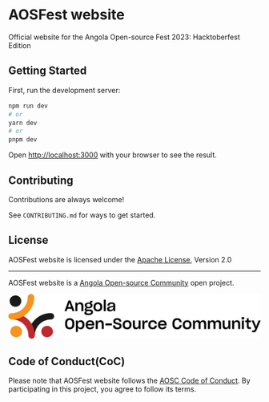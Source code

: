 # AOSFest website

Official website for the Angola Open-source Fest 2023: Hacktoberfest Edition

## Getting Started

First, run the development server:

```bash
npm run dev
# or
yarn dev
# or
pnpm dev
```

Open [http://localhost:3000](http://localhost:3000) with your browser to see the result.

## Contributing

Contributions are always welcome!

See `CONTRIBUTING.md` for ways to get started.

## License

AOSFest website is licensed under the [Apache License](./LICENSE), Version 2.0

---

AOSFest website is a <a href="http://github.com/angolasc">Angola Open-source Community</a> open project.

![Angola Open-source Community](https://raw.githubusercontent.com/angolaosc/.github/main/logo/aosc.png)

## Code of Conduct(CoC)

Please note that AOSFest website follows the [AOSC Code of Conduct](https://github.com/angolaosc/.github/blob/main/CODE_OF_CONDUCT.md). By participating in this project, you agree to follow its terms.
